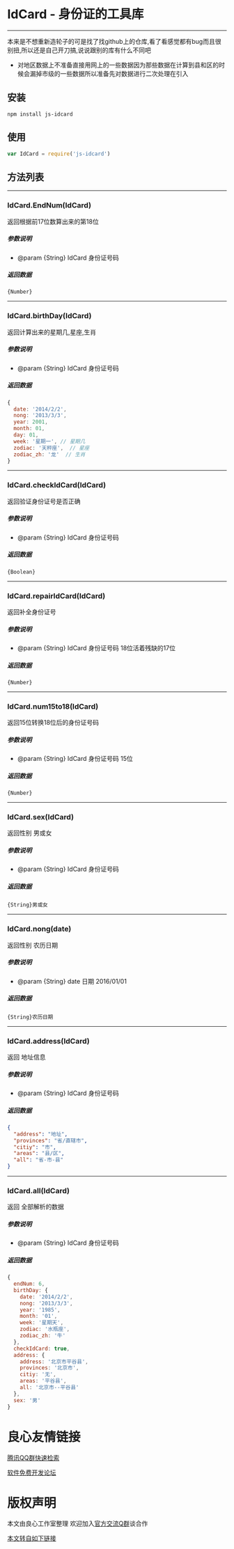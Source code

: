 # IdCard - 身份证的工具库
----
本来是不想重新造轮子的可是找了找github上的仓库,看了看感觉都有bug而且很别扭,所以还是自己开刀搞,说说跟别的库有什么不同吧
- 对地区数据上不准备直接用网上的一些数据因为那些数据在计算到县和区的时候会漏掉市级的一些数据所以准备先对数据进行二次处理在引入



## 安装
`npm install js-idcard`

## 使用
```js
var IdCard = require('js-idcard')
```

## 方法列表
----
### IdCard.EndNum(IdCard)
返回根据前17位数算出来的第18位

##### 参数说明
- @param {String} IdCard 身份证号码

##### 返回数据
`{Number}`

----

### IdCard.birthDay(IdCard)
返回计算出来的星期几,星座,生肖

##### 参数说明
- @param {String} IdCard 身份证号码

##### 返回数据
```js
{
  date: '2014/2/2',
  nong: '2013/3/3',
  year: 2001,
  month: 01,
  day: 01,
  week: '星期一', // 星期几
  zodiac: '天秤座',  // 星座
  zodiac_zh: '龙'  // 生肖
}
```
----

### IdCard.checkIdCard(IdCard)
返回验证身份证号是否正确


##### 参数说明
- @param {String} IdCard 身份证号码

##### 返回数据
`{Boolean}`

---

### IdCard.repairIdCard(IdCard)
返回补全身份证号


##### 参数说明
- @param {String} IdCard 身份证号码 18位活着残缺的17位

##### 返回数据
`{Number}`

---

### IdCard.num15to18(IdCard)
返回15位转换18位后的身份证号码


##### 参数说明
- @param {String} IdCard 身份证号码 15位

##### 返回数据
`{Number}`

---

### IdCard.sex(IdCard)
返回性别 男或女


##### 参数说明
- @param {String} IdCard 身份证号码

##### 返回数据
`{String}男或女`

---

### IdCard.nong(date)
返回性别 农历日期


##### 参数说明
- @param {String} date 日期 2016/01/01

##### 返回数据
`{String}农历日期`

---

### IdCard.address(IdCard)
返回 地址信息


##### 参数说明
- @param {String} IdCard 身份证号码

##### 返回数据
```json
{
  "address": "地址",
  "provinces": "省/直辖市",
  "citiy": "市",
  "areas": "县/区",
  "all": "省-市-县"
}

```

---

### IdCard.all(IdCard)
返回 全部解析的数据


##### 参数说明
- @param {String} IdCard 身份证号码

##### 返回数据
```js
{
  endNum: 6,
  birthDay: {
    date: '2014/2/2',
    nong: '2013/3/3',
    year: '1985',
    month: '01',
    week: '星期天',
    zodiac: '水瓶座',
    zodiac_zh: '牛'
  },
  checkIdCard: true,
  address: {
    address: '北京市平谷县',
    provinces: '北京市',
    citiy: '无',
    areas: '平谷县',
    all: '北京市--平谷县'
  },
  sex: '男'
}

```



 # 良心友情链接

[腾讯QQ群快速检索](http://u.720life.cn/s/8cf73f7c)

[软件免费开发论坛](http://u.720life.cn/s/bbb01dc0)

# 版权声明 

本文由良心工作室整理 欢迎加入[官方交流Q群](https://u.720life.cn/s/f2316816)谈合作

[本文转自如下链接](http://u.720life.cn/g/2e71d0f0a5c601172267ba20d3a43c6e8068b330ae563cf324ad595a043a19546e5a8db3357e7146d75876631aee6410b7432aa20009b9cf21d23c1bf28c910d)